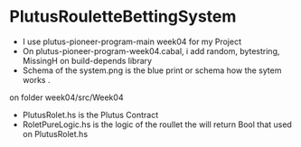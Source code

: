 # PlutusRouletteBettingSystem

- I use plutus-pioneer-program-main week04 for my Project
- On plutus-pioneer-program-week04.cabal, i add random, bytestring, MissingH  on build-depends library
- Schema of the system.png is the blue print or schema how the sytem works
.


on folder week04/src/Week04
- PlutusRolet.hs is the Plutus Contract
- RoletPureLogic.hs is the logic of the roullet the will return Bool that used on PlutusRolet.hs
